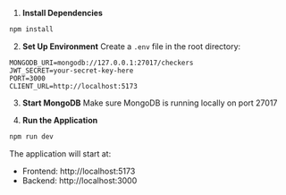 1. **Install Dependencies**
```bash
npm install
```

2. **Set Up Environment**
Create a `.env` file in the root directory:
```env
MONGODB_URI=mongodb://127.0.0.1:27017/checkers
JWT_SECRET=your-secret-key-here
PORT=3000
CLIENT_URL=http://localhost:5173
```

3. **Start MongoDB**
Make sure MongoDB is running locally on port 27017

4. **Run the Application**
```bash
npm run dev
```

The application will start at:
- Frontend: http://localhost:5173
- Backend: http://localhost:3000
